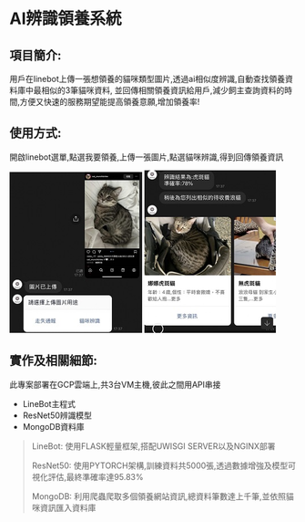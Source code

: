 # AI辨識領養系統
## 項目簡介:
用戶在linebot上傳一張想領養的貓咪類型圖片,透過ai相似度辨識,自動查找領養資料庫中最相似的3筆貓咪資料,
並回傳相關領養資訊給用戶,減少飼主查詢資料的時間,方便又快速的服務期望能提高領養意願,增加領養率!

## 使用方式:
開啟linebot選單,點選我要領養,上傳一張圖片,點選貓咪辨識,得到回傳領養資訊

![](DEMO1.jpg) ![](DEMO2.jpg)

## 實作及相關細節:
此專案部署在GCP雲端上,共3台VM主機,彼此之間用API串接
- LineBot主程式
- ResNet50辨識模型
- MongoDB資料庫

> LineBot: 使用FLASK輕量框架,搭配UWISGI SERVER以及NGINX部署
>
> ResNet50: 使用PYTORCH架構,訓練資料共5000張,透過數據增強及模型可視化評估,最終準確率達95.83%
>
> MongoDB: 利用爬蟲爬取多個領養網站資訊,總資料筆數達上千筆,並依照貓咪資訊匯入資料庫
